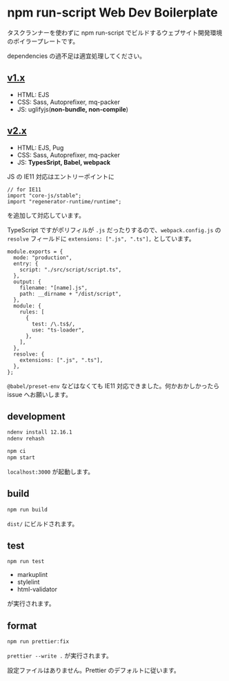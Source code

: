 # npm run-script Web Dev Boilerplate

タスクランナーを使わずに npm run-script でビルドするウェブサイト開発環境のボイラープレートです。

dependencies の過不足は適宜処理してください。

## [v1.x](../../tree/1.0.2/)

- HTML: EJS
- CSS: Sass, Autoprefixer, mq-packer
- JS: uglifyjs(**non-bundle, non-compile**)

## [v2.x](../../tree/master)

- HTML: EJS, Pug
- CSS: Sass, Autoprefixer, mq-packer
- JS: **TypesSript, Babel, webpack**

JS の IE11 対応はエントリーポイントに

```
// for IE11
import "core-js/stable";
import "regenerator-runtime/runtime";
```

を追加して対応しています。

TypeScript ですがポリフィルが `.js` だったりするので、`webpack.config.js` の `resolve` フィールドに `extensions: [".js", ".ts"],` としています。

```
module.exports = {
  mode: "production",
  entry: {
    script: "./src/script/script.ts",
  },
  output: {
    filename: "[name].js",
    path: __dirname + "/dist/script",
  },
  module: {
    rules: [
      {
        test: /\.ts$/,
        use: "ts-loader",
      },
    ],
  },
  resolve: {
    extensions: [".js", ".ts"],
  },
};
```

`@babel/preset-env` などはなくても IE11 対応できました。何かおかしかったら issue へお願いします。

## development

```bash
ndenv install 12.16.1
ndenv rehash
```

```bash
npm ci
npm start
```

`localhost:3000` が起動します。

## build

```bash
npm run build
```

`dist/` にビルドされます。

## test

```bash
npm run test
```

- markuplint
- stylelint
- html-validator

が実行されます。

## format

```bash
npm run prettier:fix
```

`prettier --write .` が実行されます。

設定ファイルはありません。Prettier のデフォルトに従います。
